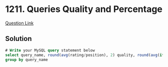 # 1211. Queries Quality and Percentage
[Question Link](https://leetcode.com/problems/queries-quality-and-percentage/)
## Solution
```sql
# Write your MySQL query statement below
select query_name, round(avg(rating/position), 2) quality, round(avg(if (rating<3,1,0))*100, 2) poor_query_percentage from Queries
group by query_name
```
